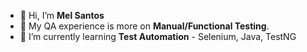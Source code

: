 - 👋 Hi, I’m **Mel Santos**
- 💼 My QA experience is more on **Manual/Functional Testing**.
- 🌱 I’m currently learning **Test Automation** - Selenium, Java, TestNG


<!---
santosmel/santosmel is a ✨ special ✨ repository because its `README.md` (this file) appears on your GitHub profile.
You can click the Preview link to take a look at your changes.
- 💞️ I’m looking to collaborate on ...
- 📫 How to reach me ...
- 😄 Pronouns: ...
- ⚡ Fun fact: ...
- 👀 I’m interested in ...
--->
